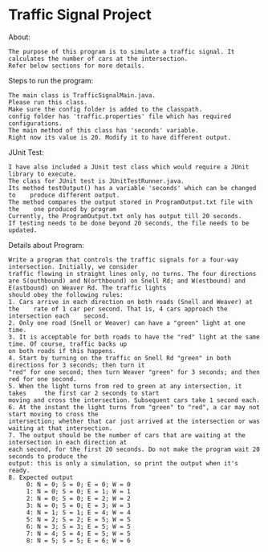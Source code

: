 # Traffic Signal Project

About:

	The purpose of this program is to simulate a traffic signal. It 	calculates the number of cars at the intersection.
	Refer below sections for more details.

Steps to run the program:

	The main class is TrafficSignalMain.java.
	Please run this class.
	Make sure the config folder is added to the classpath.
	config folder has 'traffic.properties' file which has required 	configurations.
	The main method of this class has 'seconds' variable.
	Right now its value is 20. Modify it to have different output.
	
	
JUnit Test:

	I have also included a JUnit test class which would require a JUnit 	library to execute.
	The class for JUnit test is JUnitTestRunner.java.
	Its method testOutput() has a variable 'seconds' which can be changed to 	produce different output.
	The method compares the output stored in ProgramOutput.txt file with the 	one produced by program
	Currently, the ProgramOutput.txt only has output till 20 seconds. 
	If testing needs to be done beyond 20 seconds, the file needs to be 	updated.
	

Details about Program:

	Write a program that controls the traffic signals for a four-way 	intersection. Initially, we consider
	traffic flowing in straight lines only, no turns. The four directions 	are S(outhbound) and N(orthbound) on Snell Rd; and W(estbound) and 	E(astbound) on Weaver Rd. The traffic lights
	should obey the following rules:
	1. Cars arrive in each direction on both roads (Snell and Weaver) at the 	rate of 1 car per second. That is, 4 cars approach the intersection each 	second.
	2. Only one road (Snell or Weaver) can have a "green" light at one time.
	3. It is acceptable for both roads to have the "red" light at the same 	time. Of course, traffic backs up
	on both roads if this happens.
	4. Start by turning on the traffic on Snell Rd "green" in both 	directions for 3 seconds; then turn it
	"red" for one second; then turn Weaver "green" for 3 seconds; and then 	red for one second.
	5. When the light turns from red to green at any intersection, it takes 	the first car 2 seconds to start
	moving and cross the intersection. Subsequent cars take 1 second each.
	6. At the instant the light turns from "green" to "red", a car may not 	start moving to cross the
	intersection; whether that car just arrived at the intersection or was 	waiting at that intersection.
	7. The output should be the number of cars that are waiting at the 	intersection in each direction at
	each second, for the first 20 seconds. Do not make the program wait 20 	seconds to produce the
	output: this is only a simulation, so print the output when it's ready.
	8. Expected output
		 0: N = 0; S = 0; E = 0; W = 0
		 1: N = 0; S = 0; E = 1; W = 1
		 2: N = 0; S = 0; E = 2; W = 2
		 3: N = 0; S = 0; E = 3; W = 3
		 4: N = 1; S = 1; E = 4; W = 4
		 5: N = 2; S = 2; E = 5; W = 5
		 6: N = 3; S = 3; E = 5; W = 5
		 7: N = 4; S = 4; E = 5; W = 5
		 8: N = 5; S = 5; E = 6; W = 6